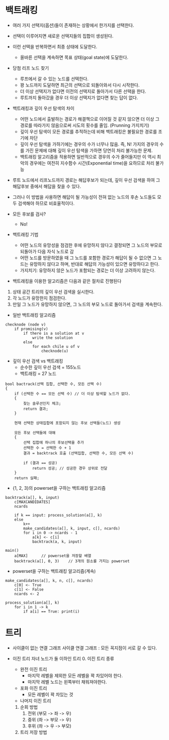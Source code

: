 # 백트래킹

- 여러 가지 선택지(옵션)들이 존재하는 상황에서 한가지를 선택한다.
- 선택이 이루어지면 새로운 선택지들의 집합이 생성된다.
- 이런 선택을 반복하면서 최종 상태에 도달한다.
  - 올바른 선택을 계속하면 목표 상태(goal state)에 도달한다.
    
- 당첨 리프 노드 찾기
  - 루프에서 갈 수 있는 노드를 선택한다.
  - 꽝 노드까지 도달하면 최근의 선택으로 되돌아와서 다시 시작한다.
  - 더 이상 선택지가 없다면 이전의 선택지로 돌아가서 다른 선택을 한다.
  - 루트까지 돌아갔을 경우 더 이상 선택지가 없다면 찾는 답이 없다.
    
- 백트래킹과 깊이 우선 탐색의 차이
  - 어떤 노드에서 출발하는 경로가 해결책으로 이어질 것 같지 않으면 더 이상 그 경로를 따라가지 않음으로써 시도의 횟수를 줄임. (Prunning 가지치기)
  - 깊이 우선 탐색이 모든 경로를 추적하는데 비해 백트래킹은 불필요한 경로를 조기에 차단
  - 깊이 우선 탐색을 가하기에는 경우의 수가 너무나 많음. 즉, N! 가지의 경우의 수를 가진 문제에 대해 깊이 우선 탐색을 가하면 당연히 처리 불가능한 문제.
  - 백트래킹 알고리즘을 적용하면 일반적으로 경우의 수가 줄어들지만 이 역시 최악의 경우에는 여전히 지수함수 시간(Exponential time)을 요하므로 처리 불가능
    
- 루트 노드에서 리프노드까지 경로는 해답후보가 되는데, 깊이 우선 검색을 하여 그 해답후보 중에서 해답을 찾을 수 있다.
- 그러나 이 방법을 사용하면 해답이 될 가능성이 전혀 없는 노드의 후손 노드들도 모두 검색해야 하므로 비효울적이다.

- 모든 후보를 검사? 
  - No!
    
- 백트래킹 기법
  - 어떤 노드의 유망성을 점검한 후에 유망하지 않다고 결정되면 그 노드의 부모로 되돌아가 다음 자식 노드로 감
  - 어떤 노드를 방문하였을 때 그 노드를 포함한 경로가 해답이 될 수 없으면 그 노드는 유망하지 않다고 하며, 반대로 해답의 가능성이 있으면 유망하다고 한다.
  - 가지치기: 유망하지 않은 노드가 포함되는 경로는 더 이상 고려하지 않는다.
    
- 백트래킹을 이용한 알고리즘은 다음과 같은 절차로 진행된다
1. 상태 공간 트리의 깊이 우선 검색을 실시한다.
2. 각 노드가 유망한지 점검한다.
3. 만일 그 노드가 유망하지 않으면, 그 노드의 부모 노드로 돌아가서 검색을 계속한다.

- 일반 백트래킹 알고리즘
```
checknode (node v)
    if promising(v)
        if there is a solution at v
            write the solution
        else
            for each chile u of v
                checknode(u)
```

- 깊이 우선 검색 vs 백트래킹
  - 순수한 깊이 우선 검색 = 155노드
  - 백트래킹 = 27 노드
    
```
bool bactrack(선택 집합, 선택한 수, 모든 선택 수)
{
    if (선택한 수 == 모든 선택 수) // 더 이상 탐색할 노드가 없다.
    {
        찾는 솔루션인지 체크;
        return 결과;
    }
    
    현재 선택한 상태집합에 포함되지 않는 후보 선택들(노드) 생성
    
    모든 후보 선택들에 대해
    {
        선택 집합에 하나의 후보선택을 추가
        선택한 수 = 선택한 수 + 1
        결과 = backtrack 호출 (선택집합, 선택한 수, 모든 선택 수)
        
        if (결과 == 성공)
            return 성공; // 성공한 경우 상위로 전달
    }
    return 실패;
```

- {1, 2, 3}의 powerset을 구하는 백트래킹 알고리즘
```
backtrack(a[], k, input)
    c[MAXCANDIDATES]
    ncards
    
    if k == input: process_solution(a[], k)
    else
        k++
        make_candidates(a[], k, input, c[], ncards)
        for i in 0 -> ncards - 1
            a[k] <- c[i]
            backtrack(a, k, input)

main()
    a[MAX]      // powerset을 저장할 배열
    backtrack(a[], 0, 3)    // 3개의 원소를 가지는 powerset
```

- powerset을 구하는 백트래킹 알고리즘(계속)
```
make_candidates(a[], k, n, c[], ncards)
    c[0] <- True
    c[1] <- False
    ncards <- 2
    
process_solution(a[], k)
    for i in 1 -> k
        if a[i] == True: print(i)
```

# 트리
- 사이클이 없는 연결 그래프
  사이클
  연결 그래프 : 모든 꼭지점이 서로 갈 수 있다.
  
- 이진 트리
  자녀 노드가 둘 이하인 트리
  0. 이진 트리 종류
     - 완전 이진 트리
       - 마지막 레벨을 제외한 모든 레벨을 꽉 차있어야 한다.
       - 마지막 레벨 노드는 왼쪽부터 채워져야한다.
     - 포화 이진 트리
       - 모든 레벨이 꽉 차있는 것
     - 나머지 이진 트리
  1. 순회 방법
     1. 전위 (부모 -> 좌 -> 우)
     2. 중위 (좌 -> 부모 -> 우)
     3. 후위 (좌 -> 우 -> 부모)
  2. 트리 저장 방법
  
